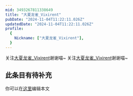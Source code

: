 ```yaml
---
mid: 3493267811338649
title: "大夏龙雀_Vixirent"
pubDate: "2024-11-04T11:22:11.026Z"
updatedDate: "2024-11-04T11:22:11.026Z"
profile:
  {
    Nickname: ["大夏龙雀_Vixirent"],
  }
---
```


关注[大夏龙雀_Vixirent](https://space.bilibili.com/3493267811338649)谢谢喵~ 关注[大夏龙雀_Vixirent](https://space.bilibili.com/3493267811338649)谢谢喵~

## 此条目有待补充
你可以在[这里](https://github.com/Yuhanawa/VTuber.ICU/edit/master/src/content/v/大夏龙雀_Vixirent/index.md)编辑本文
